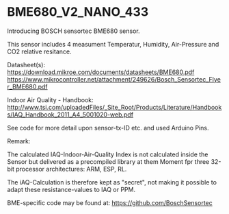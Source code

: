 # BME680_V2_NANO_433

Introducing BOSCH sensortec BME680 sensor.

This sensor includes 4 measument Temperatur, Humidity, Air-Pressure and CO2 relative resitance.

Datasheet(s):
https://download.mikroe.com/documents/datasheets/BME680.pdf
https://www.mikrocontroller.net/attachment/249626/Bosch_Sensortec_Flyer_BME680.pdf


Indoor Air Quality - Handbook:
http://www.tsi.com/uploadedFiles/_Site_Root/Products/Literature/Handbooks/IAQ_Handbook_2011_A4_5001020-web.pdf


See code for more detail upon sensor-tx-ID etc. and used Arduino Pins.

Remark:

The calculated IAQ-Indoor-Air-Quality Index is not calculated inside the Sensor but delivered
as a precompiled library  at them Moment fpr three 32-bit processor architectures: ARM, ESP, RL.

The iAQ-Calculation is therefore kept as "secret", not making it possible to adapt these resistance-values to IAQ or PPM.  

BME-specific code may be found at: https://github.com/BoschSensortec
